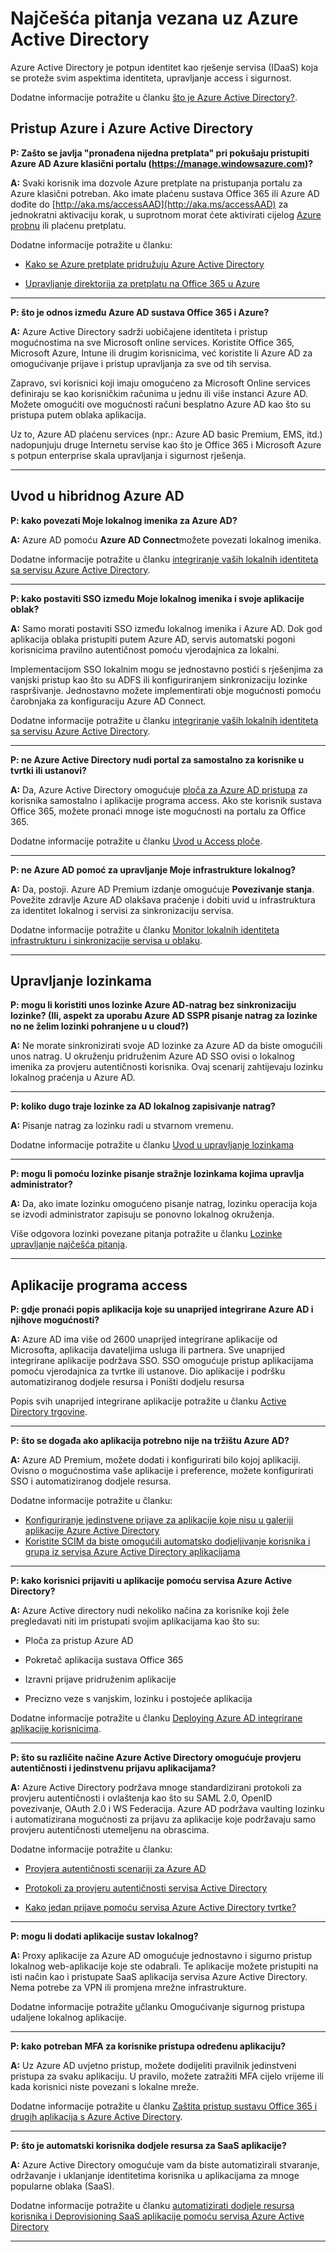<properties
    pageTitle="Najčešća pitanja vezana uz Azure Active Directory | Microsoft Azure"
    description="Azure Active Directory najčešća pitanja vezana uz koja omogućuje odgovore na pitanja u kombinaciji s pristupom Azure i Azure Active Directory, upravljanje i aplikacije access lozinku."
    services="active-directory"
    documentationCenter=""
    authors="markusvi"
    manager="femila"
    editor=""/>

<tags
    ms.service="active-directory"
    ms.workload="identity"
    ms.tgt_pltfrm="na"
    ms.devlang="na"
    ms.topic="get-started-article"
    ms.date="08/16/2016"
    ms.author="markusvi"/>

# <a name="azure-active-directory-faq"></a>Najčešća pitanja vezana uz Azure Active Directory

Azure Active Directory je potpun identitet kao rješenje servisa (IDaaS) koja se proteže svim aspektima identiteta, upravljanje access i sigurnost.


Dodatne informacije potražite u članku [što je Azure Active Directory?](active-directory-whatis.md).



## <a name="accessing-azure-and-azure-active-directory"></a>Pristup Azure i Azure Active Directory


**P: Zašto se javlja "pronađena nijedna pretplata" pri pokušaju pristupiti Azure AD Azure klasični portalu (https://manage.windowsazure.com)?**

**A:** Svaki korisnik ima dozvole Azure pretplate na pristupanja portalu za Azure klasični potreban. Ako imate plaćenu sustava Office 365 ili Azure AD dođite do [http://aka.ms/accessAAD](http://aka.ms/accessAAD) za jednokratni aktivaciju korak, u suprotnom morat ćete aktivirati cijelog [Azure probnu](https://azure.microsoft.com/pricing/free-trial/) ili plaćenu pretplatu. 

Dodatne informacije potražite u članku:

- [Kako se Azure pretplate pridružuju Azure Active Directory](active-directory-how-subscriptions-associated-directory.md)

- [Upravljanje direktorija za pretplatu na Office 365 u Azure](active-directory-manage-o365-subscription.md)

---

**P: što je odnos između Azure AD sustava Office 365 i Azure?**

**A:** Azure Active Directory sadrži uobičajene identiteta i pristup mogućnostima na sve Microsoft online services. Koristite Office 365, Microsoft Azure, Intune ili drugim korisnicima, već koristite li Azure AD za omogućivanje prijave i pristup upravljanja za sve od tih servisa. 

Zapravo, svi korisnici koji imaju omogućeno za Microsoft Online services definiraju se kao korisničkim računima u jednu ili više instanci Azure AD. Možete omogućiti ove mogućnosti računi besplatno Azure AD kao što su pristupa putem oblaka aplikacija.
 
Uz to, Azure AD plaćenu services (npr.: Azure AD basic Premium, EMS, itd.) nadopunjuju druge Internetu servise kao što je Office 365 i Microsoft Azure s potpun enterprise skala upravljanja i sigurnost rješenja.


---



## <a name="getting-started-with-hybrid-azure-ad"></a>Uvod u hibridnog Azure AD


**P: kako povezati Moje lokalnog imenika za Azure AD?**

**A:** Azure AD pomoću **Azure AD Connect**možete povezati lokalnog imenika. 

Dodatne informacije potražite u članku [integriranje vaših lokalnih identiteta sa servisu Azure Active Directory](active-directory-aadconnect.md).


---

**P: kako postaviti SSO između Moje lokalnog imenika i svoje aplikacije oblak?**

**A:** Samo morati postaviti SSO između lokalnog imenika i Azure AD. Dok god aplikacija oblaka pristupiti putem Azure AD, servis automatski pogoni korisnicima pravilno autentičnost pomoću vjerodajnica za lokalni.

Implementacijom SSO lokalnim mogu se jednostavno postići s rješenjima za vanjski pristup kao što su ADFS ili konfiguriranjem sinkronizaciju lozinke raspršivanje. Jednostavno možete implementirati obje mogućnosti pomoću čarobnjaka za konfiguraciju Azure AD Connect.
  

Dodatne informacije potražite u članku [integriranje vaših lokalnih identiteta sa servisu Azure Active Directory](active-directory-aadconnect.md).
  

---

**P: ne Azure Active Directory nudi portal za samostalno za korisnike u tvrtki ili ustanovi?**

**A:** Da, Azure Active Directory omogućuje [ploča za Azure AD pristupa](http://myapps.microsoft.com) za korisnika samostalno i aplikacije programa access. Ako ste korisnik sustava Office 365, možete pronaći mnoge iste mogućnosti na portalu za Office 365. 

Dodatne informacije potražite u članku [Uvod u Access ploče](active-directory-saas-access-panel-introduction.md). 



---

**P: ne Azure AD pomoć za upravljanje Moje infrastrukture lokalnog?**

**A:** Da, postoji. Azure AD Premium izdanje omogućuje **Povezivanje stanja**. Povežite zdravlje Azure AD olakšava praćenje i dobiti uvid u infrastruktura za identitet lokalnog i servisi za sinkronizaciju servisa.  

Dodatne informacije potražite u članku [Monitor lokalnih identiteta infrastrukturu i sinkronizacije servisa u oblaku](active-directory-aadconnect-health.md).  

---

## <a name="password-management"></a>Upravljanje lozinkama

**P: mogu li koristiti unos lozinke Azure AD-natrag bez sinkronizaciju lozinke? (Ili, aspekt za uporabu Azure AD SSPR pisanje natrag za lozinke no ne želim lozinki pohranjene u u cloud?)**

**A:** Ne morate sinkronizirati svoje AD lozinke za Azure AD da biste omogućili unos natrag. U okruženju pridruženim Azure AD SSO ovisi o lokalnog imenika za provjeru autentičnosti korisnika. Ovaj scenarij zahtijevaju lozinku lokalnog praćenja u Azure AD.

---

**P: koliko dugo traje lozinke za AD lokalnog zapisivanje natrag?**

**A:** Pisanje natrag za lozinku radi u stvarnom vremenu. 

Dodatne informacije potražite u članku [Uvod u upravljanje lozinkama](active-directory-passwords-getting-started.md) 


---

**P: mogu li pomoću lozinke pisanje stražnje lozinkama kojima upravlja administrator?**

**A:** Da, ako imate lozinku omogućeno pisanje natrag, lozinku operacija koja se izvodi administrator zapisuju se ponovno lokalnog okruženja.  

Više odgovora lozinki povezane pitanja potražite u članku [Lozinke upravljanje najčešća pitanja](active-directory-passwords-faq.md).

---

## <a name="application-access"></a>Aplikacije programa access


**P: gdje pronaći popis aplikacija koje su unaprijed integrirane Azure AD i njihove mogućnosti?**

**A:** Azure AD ima više od 2600 unaprijed integrirane aplikacije od Microsofta, aplikacija davateljima usluga ili partnera. Sve unaprijed integrirane aplikacije podržava SSO. SSO omogućuje pristup aplikacijama pomoću vjerodajnica za tvrtke ili ustanove. Dio aplikacije i podršku automatiziranog dodjele resursa i Poništi dodjelu resursa

Popis svih unaprijed integrirane aplikacije potražite u članku [Active Directory trgovine](https://azure.microsoft.com/marketplace/active-directory/).


---

**P: što se događa ako aplikacija potrebno nije na tržištu Azure AD?**

**A:** Azure AD Premium, možete dodati i konfigurirati bilo kojoj aplikaciji. Ovisno o mogućnostima vaše aplikacije i preference, možete konfigurirati SSO i automatiziranog dodjele resursa.  

Dodatne informacije potražite u članku:

- [Konfiguriranje jedinstvene prijave za aplikacije koje nisu u galeriji aplikacije Azure Active Directory](active-directory-saas-custom-apps.md)
- [Koristite SCIM da biste omogućili automatsko dodjeljivanje korisnika i grupa iz servisa Azure Active Directory aplikacijama](active-directory-scim-provisioning.md) 


---

**P: kako korisnici prijaviti u aplikacije pomoću servisa Azure Active Directory?**
 
**A:** Azure Active directory nudi nekoliko načina za korisnike koji žele pregledavati niti im pristupati svojim aplikacijama kao što su:

- Ploča za pristup Azure AD

- Pokretač aplikacija sustava Office 365

- Izravni prijave pridruženim aplikacije

- Precizno veze s vanjskim, lozinku i postojeće aplikacija

Dodatne informacije potražite u članku [Deploying Azure AD integrirane aplikacije korisnicima](active-directory-appssoaccess-whatis.md#deploying-azure-ad-integrated-applications-to-users).


---

**P: što su različite načine Azure Active Directory omogućuje provjeru autentičnosti i jedinstvenu prijavu aplikacijama?**
 
**A:** Azure Active Directory podržava mnoge standardizirani protokoli za provjeru autentičnosti i ovlaštenja kao što su SAML 2.0, OpenID povezivanje, OAuth 2.0 i WS Federacija. Azure AD podržava vaulting lozinku i automatizirana mogućnosti za prijavu za aplikacije koje podržavaju samo provjeru autentičnosti utemeljenu na obrascima.  

Dodatne informacije potražite u članku:

- [Provjera autentičnosti scenariji za Azure AD](active-directory-authentication-scenarios.md)

- [Protokoli za provjeru autentičnosti servisa Active Directory](https://msdn.microsoft.com/library/azure/dn151124.aspx)

- [Kako jedan prijave pomoću servisa Azure Active Directory tvrtke?](active-directory-appssoaccess-whatis.md#how-does-single-sign-on-with-azure-active-directory-work)


---

**P: mogu li dodati aplikacije sustav lokalnog?**

**A:** Proxy aplikacije za Azure AD omogućuje jednostavno i sigurno pristup lokalnog web-aplikacije koje ste odabrali. Te aplikacije možete pristupiti na isti način kao i pristupate SaaS aplikacija servisa Azure Active Directory. Nema potrebe za VPN ili promjena mrežne infrastrukture.  

Dodatne informacije potražite [u](active-directory-application-proxy-get-started.md)članku Omogućivanje sigurnog pristupa udaljene lokalnog aplikacije.


--- 

**P: kako potreban MFA za korisnike pristupa određenu aplikaciju?**

**A:** Uz Azure AD uvjetno pristup, možete dodijeliti pravilnik jedinstveni pristupa za svaku aplikaciju. U pravilo, možete zatražiti MFA cijelo vrijeme ili kada korisnici niste povezani s lokalne mreže.  

Dodatne informacije potražite u članku [Zaštita pristup sustavu Office 365 i drugih aplikacija s Azure Active Directory](active-directory-conditional-access.md).


---

**P: što je automatski korisnika dodjele resursa za SaaS aplikacije?**

**A:** Azure Active Directory omogućuje vam da biste automatizirali stvaranje, održavanje i uklanjanje identitetima korisnika u aplikacijama za mnoge popularne oblaka (SaaS). 

Dodatne informacije potražite u članku [automatizirati dodjele resursa korisnika i Deprovisioning SaaS aplikacije pomoću servisa Azure Active Directory](active-directory-saas-app-provisioning.md)

---



